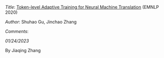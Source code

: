 <i>Title</i>: <a href="https://arxiv.org/pdf/2010.04380v1.pdf">Token-level Adaptive Training for Neural Machine Translation</a> (EMNLP 2020) <br>

<i>Author</i>: Shuhao Gu, Jinchao Zhang<br>

<i>Comments</i>: 

<i>01/24/2023</i>

By Jiaqing Zhang
